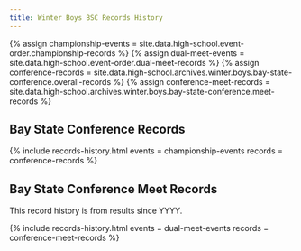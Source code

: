 ```yaml
---
title: Winter Boys BSC Records History
---
```


{% assign championship-events = site.data.high-school.event-order.championship-records %}
{% assign dual-meet-events = site.data.high-school.event-order.dual-meet-records %}
{% assign conference-records = site.data.high-school.archives.winter.boys.bay-state-conference.overall-records %}
{% assign conference-meet-records = site.data.high-school.archives.winter.boys.bay-state-conference.meet-records %}

## Bay State Conference Records

{% include records-history.html
  events = championship-events
  records = conference-records %}

## Bay State Conference Meet Records

This record history is from results since YYYY.

{% include records-history.html
  events = dual-meet-events
  records = conference-meet-records %}
